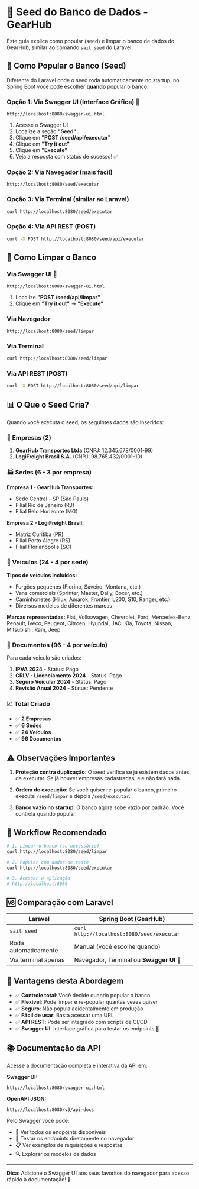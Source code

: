 # 🌱 Seed do Banco de Dados - GearHub

Este guia explica como popular (seed) e limpar o banco de dados do GearHub, similar ao comando `sail seed` do Laravel.

## 🚀 Como Popular o Banco (Seed)

Diferente do Laravel onde o seed roda automaticamente no startup, no Spring Boot você pode escolher **quando** popular o banco.

### Opção 1: Via Swagger UI (Interface Gráfica) 🎨

```
http://localhost:8080/swagger-ui.html
```

1. Acesse o Swagger UI
2. Localize a seção **"Seed"**
3. Clique em **"POST /seed/api/executar"**
4. Clique em **"Try it out"**
5. Clique em **"Execute"**
6. Veja a resposta com status de sucesso! ✅

### Opção 2: Via Navegador (mais fácil)

```
http://localhost:8080/seed/executar
```

### Opção 3: Via Terminal (similar ao Laravel)

```bash
curl http://localhost:8080/seed/executar
```

### Opção 4: Via API REST (POST)

```bash
curl -X POST http://localhost:8080/seed/api/executar
```

## 🧹 Como Limpar o Banco

### Via Swagger UI 🎨

```
http://localhost:8080/swagger-ui.html
```

1. Localize **"POST /seed/api/limpar"**
2. Clique em **"Try it out"** → **"Execute"**

### Via Navegador

```
http://localhost:8080/seed/limpar
```

### Via Terminal

```bash
curl http://localhost:8080/seed/limpar
```

### Via API REST (POST)

```bash
curl -X POST http://localhost:8080/seed/api/limpar
```

## 📊 O Que o Seed Cria?

Quando você executa o seed, os seguintes dados são inseridos:

### 🏢 Empresas (2)

1. **GearHub Transportes Ltda** (CNPJ: 12.345.678/0001-99)
2. **LogiFreight Brasil S.A.** (CNPJ: 98.765.432/0001-10)

### 🏭 Sedes (6 - 3 por empresa)

**Empresa 1 - GearHub Transportes:**

- Sede Central - SP (São Paulo)
- Filial Rio de Janeiro (RJ)
- Filial Belo Horizonte (MG)

**Empresa 2 - LogiFreight Brasil:**

- Matriz Curitiba (PR)
- Filial Porto Alegre (RS)
- Filial Florianópolis (SC)

### 🚗 Veículos (24 - 4 por sede)

**Tipos de veículos incluídos:**

- Furgões pequenos (Fiorino, Saveiro, Montana, etc.)
- Vans comerciais (Sprinter, Master, Daily, Boxer, etc.)
- Caminhonetes (Hilux, Amarok, Frontier, L200, S10, Ranger, etc.)
- Diversos modelos de diferentes marcas

**Marcas representadas:**
Fiat, Volkswagen, Chevrolet, Ford, Mercedes-Benz, Renault, Iveco, Peugeot, Citroën, Hyundai, JAC, Kia, Toyota, Nissan, Mitsubishi, Ram, Jeep

### 📄 Documentos (96 - 4 por veículo)

Para cada veículo são criados:

1. **IPVA 2024** - Status: Pago
2. **CRLV - Licenciamento 2024** - Status: Pago
3. **Seguro Veicular 2024** - Status: Pago
4. **Revisão Anual 2024** - Status: Pendente

### 📈 Total Criado

- ✅ **2 Empresas**
- ✅ **6 Sedes**
- ✅ **24 Veículos**
- ✅ **96 Documentos**

## ⚠️ Observações Importantes

1. **Proteção contra duplicação**: O seed verifica se já existem dados antes de executar. Se já houver empresas cadastradas, ele não fará nada.

2. **Ordem de execução**: Se você quiser re-popular o banco, primeiro execute `/seed/limpar` e depois `/seed/executar`.

3. **Banco vazio no startup**: O banco agora sobe vazio por padrão. Você controla quando popular.

## 🔄 Workflow Recomendado

```bash
# 1. Limpar o banco (se necessário)
curl http://localhost:8080/seed/limpar

# 2. Popular com dados de teste
curl http://localhost:8080/seed/executar

# 3. Acessar a aplicação
# http://localhost:8080
```

## 🆚 Comparação com Laravel

| Laravel              | Spring Boot (GearHub)                      |
| -------------------- | ------------------------------------------ |
| `sail seed`          | `curl http://localhost:8080/seed/executar` |
| Roda automaticamente | Manual (você escolhe quando)               |
| Via terminal apenas  | Navegador, Terminal ou **Swagger UI** 🎨   |

## 🎯 Vantagens desta Abordagem

- ✅ **Controle total**: Você decide quando popular o banco
- ✅ **Flexível**: Pode limpar e re-popular quantas vezes quiser
- ✅ **Seguro**: Não popula acidentalmente em produção
- ✅ **Fácil de usar**: Basta acessar uma URL
- ✅ **API REST**: Pode ser integrado com scripts de CI/CD
- ✅ **Swagger UI**: Interface gráfica para testar os endpoints 🎨

## 📚 Documentação da API

Acesse a documentação completa e interativa da API em:

**Swagger UI:**

```
http://localhost:8080/swagger-ui.html
```

**OpenAPI JSON:**

```
http://localhost:8080/v3/api-docs
```

Pelo Swagger você pode:

- 📖 Ver todos os endpoints disponíveis
- 🧪 Testar os endpoints diretamente no navegador
- 📋 Ver exemplos de requisições e respostas
- 🔍 Explorar os modelos de dados

---

**Dica**: Adicione o Swagger UI aos seus favoritos do navegador para acesso rápido à documentação! 🔖
